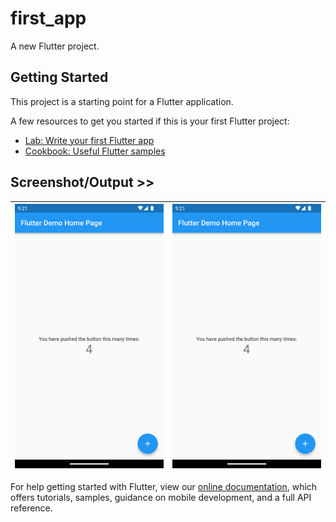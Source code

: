 # first_app

A new Flutter project.

## Getting Started

This project is a starting point for a Flutter application.

A few resources to get you started if this is your first Flutter project:

- [Lab: Write your first Flutter app](https://flutter.dev/docs/get-started/codelab)
- [Cookbook: Useful Flutter samples](https://flutter.dev/docs/cookbook)

## Screenshot/Output >>
| ![](screenshot/flutter_01.png) |  ![](screenshot/flutter_01.png) |
| ------------ | ------------ |

For help getting started with Flutter, view our
[online documentation](https://flutter.dev/docs), which offers tutorials,
samples, guidance on mobile development, and a full API reference.
